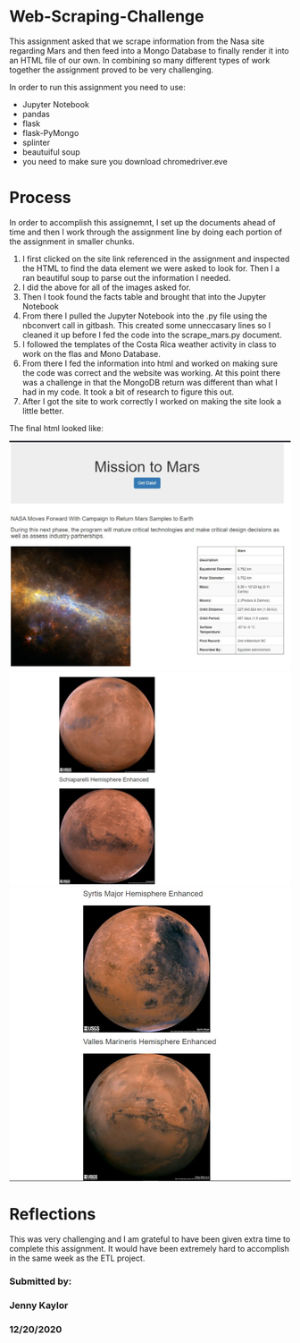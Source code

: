 # Web-Scraping-Challenge

This assignment asked that we scrape information from the Nasa site regarding Mars and then feed into a Mongo Database to finally render it into an HTML file of our own. In combining so many different types of work together the assignment proved to be very challenging.

In order to run this assignment you need to use:

- Jupyter Notebook
- pandas
- flask
- flask-PyMongo
- splinter
- beautuiful soup
- you need to make sure you download chromedriver.eve

# Process


In order to accomplish this assignemnt, I set up the documents ahead of time and then I work through the assignment line by doing each portion of the assignment in smaller chunks.

1. I first clicked on the site link referenced in the assignment and inspected the HTML to find the data element we were asked to look for. Then I a ran beautiful soup to parse out the information I needed.
1. I did the above for all of the images asked for.
1. Then I took found the facts table and brought that into the Jupyter Notebook
1. From there I pulled the Jupyter Notebook into the .py file using the nbconvert call in gitbash. This created some unneccasary lines so I cleaned it up before I fed the code into the scrape_mars.py document.
1. I followed the templates of the Costa Rica weather activity in class to work on the flas and Mono Database.
1. From there I fed the information into html and worked on making sure the code was correct and the website was working. At this point there was a challenge in that the MongoDB return was different than what I had in my code. It took a bit of research to figure this out.
1. After I got the site to work correctly I worked on making the site look a little better.

The final html looked like:

![HTML_top](images/HTML_top.JPG)
![html_mid](images/html_mid.JPG)
![html_bottom](images/html_bottom.JPG)

# Reflections


This was very challenging and I am grateful to have been given extra time to complete this assignment. It would have been extremely hard to accomplish in the same week as the ETL project.


### Submitted by:
### Jenny Kaylor
### 12/20/2020

